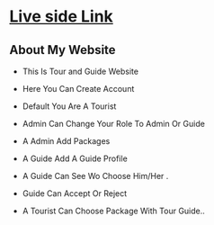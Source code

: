 # [Live side Link](https://toure-guide-123f2.web.app/)

## About My Website

- This Is Tour and Guide Website

- Here You Can Create Account

- Default You Are A Tourist

- Admin Can Change Your Role To Admin Or Guide

- A Admin Add Packages

- A Guide Add A Guide Profile 

- A Guide Can See Wo Choose Him/Her .

- Guide Can Accept Or Reject

- A Tourist Can Choose Package With Tour Guide..
